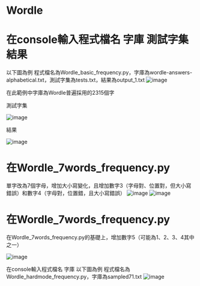 # Wordle
# 在console輸入程式檔名 字庫 測試字集 結果

以下圖為例 程式檔名為Wordle_basic_frequency.py，字庫為wordle-answers-alphabetical.txt，測試字集為tests.txt，結果為output_1.txt
![image](https://user-images.githubusercontent.com/71677948/174599494-450af310-f47a-4866-a8c5-26e35fea4adf.png)

在此範例中字庫為Wordle普遍採用的2315個字

測試字集

![image](https://user-images.githubusercontent.com/71677948/174603096-91f08f77-7e5d-4b44-8d94-096599e6b231.png)

結果

![image](https://user-images.githubusercontent.com/71677948/174603140-e8d1f48a-8c16-451b-99c4-2334f648ed78.png)

# 在Wordle_7words_frequency.py
單字改為7個字母，增加大小寫變化，且增加數字3（字母對、位置對，但大小寫錯誤）和數字4（字母對，位置錯，且大小寫錯誤）
![image](https://user-images.githubusercontent.com/71677948/174604657-dbe4a5d7-d2b4-4503-996c-d4bd7bd659a7.png)
![image](https://user-images.githubusercontent.com/71677948/174604755-ab167860-ca31-4fcf-add1-59e19b7a699a.png)

# 在Wordle_7words_frequency.py
在Wordle_7words_frequency.py的基礎上，增加數字5（可能為1、2、3、4其中之一）

![image](https://user-images.githubusercontent.com/71677948/174607801-158859f5-c63c-470a-a8b0-7346a0e369c7.png)

在console輸入程式檔名 字庫
以下圖為例 程式檔名為Wordle_hardmode_frequency.py，字庫為sampled71.txt
![image](https://user-images.githubusercontent.com/71677948/174607925-d7b00f96-ab26-4b59-9433-15801e6cdf66.png)

